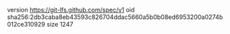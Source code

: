 version https://git-lfs.github.com/spec/v1
oid sha256:2db3caba8eb43593c826704ddac5660a5b0b08ed6953200a0274b012ce310929
size 1247
